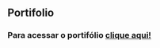 ## Portifolio
### Para acessar o portifólio <a href="https://dennisgabriel-dev.github.io/portfolio/" target="_blank">clique aqui!</a>

